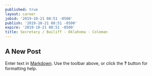 ```yaml
---
published: true
layout: career
jobid: '2019-10-21 08:51 -0500'
publish: '2019-10-21 08:51 -0500'
expire: '2019-10-21 08:51 -0500'
title: Secretary / Bailiff - Oklahoma - Coleman
---
```

## A New Post

Enter text in [Markdown](http://daringfireball.net/projects/markdown/). Use the toolbar above, or click the **?** button for formatting help.
